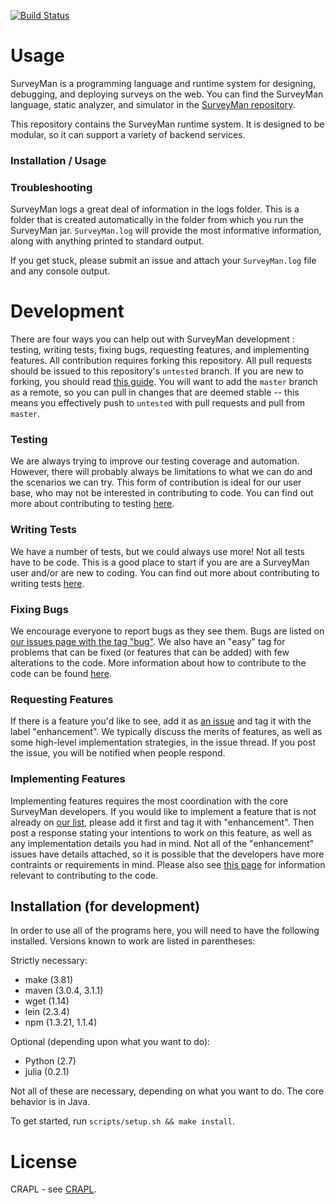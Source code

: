 [![Build Status](https://travis-ci.org/SurveyMan/Runner.png?branch=master)](https://travis-ci.org/etosch/Runner)
# Usage

SurveyMan is a programming language and runtime system for designing, debugging, and deploying surveys on the web. You
can find the SurveyMan language, static analyzer, and simulator in the [SurveyMan repository](https://github.com/SurveyMan/SurveyMan).

This repository contains the SurveyMan runtime system. It is designed to be modular, so it can support a variety of
backend services.

### Installation / Usage

### Troubleshooting

SurveyMan logs a great deal of information in the logs folder. This is a folder that is created automatically in the folder from which you run the SurveyMan jar. `SurveyMan.log` will provide the most informative information, along with anything printed to standard output.

If you get stuck, please submit an issue and attach your `SurveyMan.log` file and any console output.


# Development

There are four ways you can help out with SurveyMan development : testing, writing tests, fixing bugs, requesting features, and implementing features. All contribution requires forking this repository. All pull requests should be issued to this repository's `untested` branch. If you are new to forking, you should read [this guide](https://help.github.com/articles/fork-a-repo). You will want to add the `master` branch as a remote, so you can pull in changes that are deemed stable -- this means you effectively push to `untested` with pull requests and pull from `master`. 

### Testing

We are always trying to improve our testing coverage and automation. However, there will probably always be limitations to what we can do and the scenarios we can try. This form of contribution is ideal for our user base, who may not be interested in contributing to code. You can find out more about contributing to testing [here](https://github.com/etosch/SurveyMan/wiki/Contributing-as-a-Tester).

### Writing Tests

We have a number of tests, but we could always use more! Not all tests have to be code. This is a good place to start if you are are a SurveyMan user and/or are new to coding. You can find out more about contributing to writing tests [here](https://github.com/etosch/SurveyMan/wiki/Contributing-by-Writing-Tests).

### Fixing Bugs

We encourage everyone to report bugs as they see them. Bugs are listed on [our issues page with the tag "bug"](https://github.com/etosch/SurveyMan/issues?direction=desc&labels=bug&page=1&sort=created&state=open). We also have an "easy" tag for problems that can be fixed (or features that can be added) with few alterations to the code. More information about how to contribute to the code can be found  [here](https://github.com/etosch/SurveyMan/wiki/Contributing-to-the-Code-Base).

### Requesting Features

If there is a feature you'd like to see, add it as [an issue](https://github.com/etosch/SurveyMan/issues?direction=desc&labels=enhancement&page=1&sort=created&state=open) and tag it with the label "enhancement". We typically discuss the merits of features, as well as some high-level implementation strategies, in the issue thread. If you post the issue, you will be notified when people respond.

### Implementing Features

Implementing features requires the most coordination with the core SurveyMan developers. If you would like to implement a feature that is not already on [our list](https://github.com/etosch/SurveyMan/issues?direction=desc&labels=enhancement&page=1&sort=created&state=open), please add it first and tag it with "enhancement". Then post a response stating your intentions to work on this feature, as well as any implementation details you had in mind. Not all of the "enhancement" issues have details attached, so it is possible that the developers have more contraints or requirements in mind. Please also see [this page](https://github.com/etosch/SurveyMan/wiki/Contributing-to-the-Code-Base) for information relevant to contributing to the code.

## Installation (for development)

In order to use all of the programs here, you will need to have the following installed. Versions known to work are listed in parentheses:

Strictly necessary:
* make (3.81)
* maven (3.0.4, 3.1.1)
* wget (1.14)
* lein (2.3.4)
* npm (1.3.21, 1.1.4)

Optional (depending upon what you want to do):
* Python (2.7)
* julia (0.2.1)

Not all of these are necessary, depending on what you want to do. The core behavior is in Java.

To get started, run `scripts/setup.sh && make install`.  

# License 
CRAPL - see [CRAPL](CRAPL).
